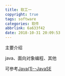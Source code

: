 ```yaml
---
title: 软工一
copyright: true
tags: software
categories: 软件
abbrlink: 6a633f42
date: 2018-10-31 20:09:53
---
```


主要介绍

java、面向对象编程、其他

可参考[Java(1)--JavaSE](<http://songzi2693.cn/2018/12/28/Java(1)--JavaSE/>)